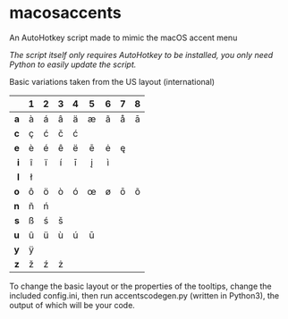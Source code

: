 # macosaccents
An AutoHotkey script made to mimic the macOS accent menu

*The script itself only requires AutoHotkey to be installed, you only need Python to easily update the script.*

Basic variations taken from the US layout (international)

|     |  1  |  2  |  3  |  4  |  5  |  6  |  7  |  8  |
|----:|:---:|:---:|:---:|:---:|:---:|:---:|:---:|:---:|
|**a**|  à  |  á  |  â  |  ä  |  æ  |  ã  |  å  |  ā  |
|**c**|  ç  |  ć  |  č  |  ć  |     |     |     |     |
|**e**|  è  |  é  |  ê  |  ë  |  ē  |  ė  |  ę  |     |
|**i**|  î  |  ï  |  í  |  ī  |  į  |  ì  |     |     |
|**l**|  ł  |     |     |     |     |     |     |     |
|**o**|  ô  |  ö  |  ò  |  ó  |  œ  |  ø  |  ō  |  õ  |
|**n**|  ñ  |  ń  |     |     |     |     |     |     |
|**s**|  ß  |  ś  |  š  |     |     |     |     |     |
|**u**|  û  |  ü  |  ù  |  ú  |  ū  |     |     |     |
|**y**|  ÿ  |     |     |     |     |     |     |     |
|**z**|  ž  |  ź  |  ż  |     |     |     |     |     |

To change the basic layout or the properties of the tooltips, change the included config.ini, then run accentscodegen.py (written in Python3), the output of which will be your code.
